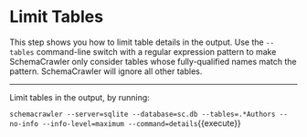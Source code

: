 # Limit Tables

This step shows you how to limit table details in the output. Use the `--tables`
command-line switch with a regular expression pattern to make SchemaCrawler
only consider tables whose fully-qualified names match the pattern. SchemaCrawler
will ignore all other tables.

-----

Limit tables in the output, by running:

`schemacrawler --server=sqlite --database=sc.db --tables=.*Authors --no-info --info-level=maximum --command=details`{{execute}}
